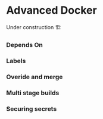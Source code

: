 # Advanced Docker

Under construction 🏗️

### Depends On

### Labels

### Overide and merge

### Multi stage builds

### Securing secrets